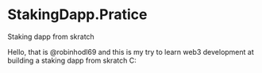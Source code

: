 # StakingDapp.Pratice
Staking dapp from skratch

Hello, that is @robinhodl69 and this is my try to learn web3 development at building a staking dapp from skratch C: